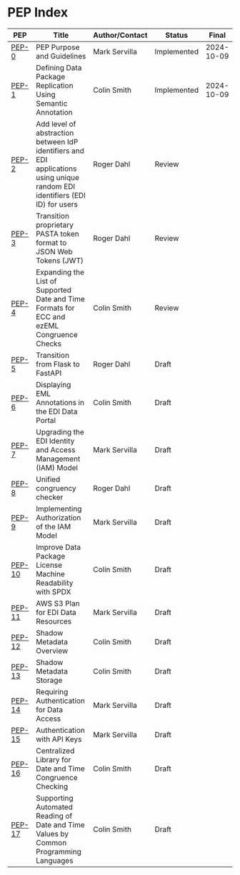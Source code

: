 # PEP Index

| PEP                      | Title                                                                                                                        | Author/Contact | Status      | Final      |
|--------------------------|------------------------------------------------------------------------------------------------------------------------------|----------------|-------------|------------|
| [PEP-0](peps/pep-0.md)   | PEP Purpose and Guidelines                                                                                                   | Mark Servilla  | Implemented | 2024-10-09 |
| [PEP-1](peps/pep-1.md)   | Defining Data Package Replication Using Semantic Annotation                                                                  | Colin Smith    | Implemented | 2024-10-09 |
| [PEP-2](peps/pep-2.md)   | Add level of abstraction between IdP identifiers and EDI applications using unique random EDI identifiers (EDI ID) for users | Roger Dahl     | Review      |            |
| [PEP-3](peps/pep-3.md)   | Transition proprietary PASTA token format to JSON Web Tokens (JWT)                                                           | Roger Dahl     | Review      |            |
| [PEP-4](peps/pep-4.md)   | Expanding the List of Supported Date and Time Formats for ECC and ezEML Congruence Checks                                    | Colin Smith    | Review      |            |
| [PEP-5](peps/pep-5.md)   | Transition from Flask to FastAPI                                                                                             | Roger Dahl     | Draft       |            |
| [PEP-6](peps/pep-6.md)   | Displaying EML Annotations in the EDI Data Portal                                                                            | Colin Smith    | Draft       |            |
| [PEP-7](peps/pep-7.md)   | Upgrading the EDI Identity and Access Management (IAM) Model                                                                 | Mark Servilla  | Draft       |            |
| [PEP-8](peps/pep-8.md)   | Unified congruency checker                                                                                                   | Roger Dahl     | Draft       |            |
| [PEP-9](peps/pep-9.md)   | Implementing Authorization of the IAM Model                                                                                  | Mark Servilla  | Draft       |            |
| [PEP-10](peps/pep-10.md) | Improve Data Package License Machine Readability with SPDX                                                                   | Colin Smith    | Draft       |            |
| [PEP-11](peps/pep-11.md) | AWS S3 Plan for EDI Data Resources                                                                                           | Mark Servilla  | Draft       |            |
| [PEP-12](peps/pep-12.md) | Shadow Metadata Overview                                                                                                     | Colin Smith    | Draft       |            |
| [PEP-13](peps/pep-13.md) | Shadow Metadata Storage                                                                                                      | Colin Smith    | Draft       |            |
| [PEP-14](peps/pep-14.md) | Requiring Authentication for Data Access                                                                                     | Mark Servilla  | Draft       |            |
| [PEP-15](peps/pep-15.md) | Authentication with API Keys                                                                                                 | Mark Servilla  | Draft       |            |
| [PEP-16](peps/pep-16.md) | Centralized Library for Date and Time Congruence Checking                                                                    | Colin Smith    | Draft       |            |
| [PEP-17](peps/pep-17.md) | Supporting Automated Reading of Date and Time Values by Common Programming Languages                                         | Colin Smith    | Draft       |            |